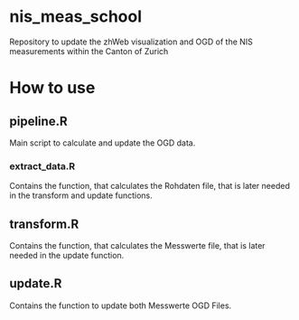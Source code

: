 # nis_meas_school
Repository to update the zhWeb visualization and OGD of the NIS measurements within the Canton of Zurich 

# How to use
## pipeline.R
Main script to calculate and update the OGD data.

### extract_data.R
Contains the function, that calculates the Rohdaten file, that is later needed in the transform and update functions.

## transform.R
Contains the function, that calculates the Messwerte file, that is later needed in the update function.

## update.R
Contains the function to update both Messwerte OGD Files.
